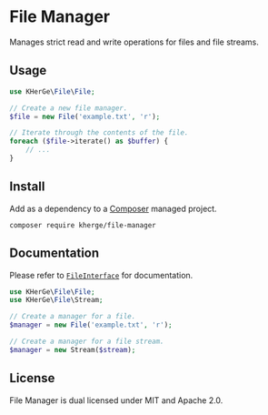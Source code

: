 File Manager
============

Manages strict read and write operations for files and file streams.

Usage
-----

```php
use KHerGe\File\File;

// Create a new file manager.
$file = new File('example.txt', 'r');

// Iterate through the contents of the file.
foreach ($file->iterate() as $buffer) {
    // ...
}
```

Install
-------

Add as a dependency to a [Composer][] managed project.

    composer require kherge/file-manager

[Composer]: https://getcomposer.org/

Documentation
-------------

Please refer to [`FileInterface`][] for documentation.

[`FileInterface`]: src/KHerGe/File/FileInterface.php

```php
use KHerGe\File\File;
use KHerGe\File\Stream;

// Create a manager for a file.
$manager = new File('example.txt', 'r');

// Create a manager for a file stream.
$manager = new Stream($stream);
```

License
-------

File Manager is dual licensed under MIT and Apache 2.0.
